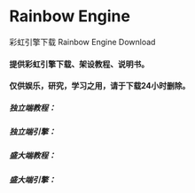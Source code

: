 # Rainbow Engine
彩虹引擎下载  Rainbow Engine Download
#### 提供彩虹引擎下载、架设教程、说明书。
#### 仅供娱乐，研究，学习之用，请于下载24小时删除。
##### 独立端教程：
##### 独立端引擎：
##### 盛大端教程：
##### 盛大端引擎：

